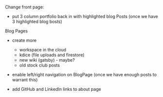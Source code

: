 Change front page:
- put 3 column portfolio back in with highlighted blog Posts
  (once we have 3 highlighted blog bosts)

Blog Pages
- create more
  - workspace in the cloud
  - kdice (file uploads and firestore)
  - new wiki (gatsby) - maybe?
  - old stock club posts
- enable left/right navigation on BlogPage (once we have enough posts to warrant this)

- add GitHub and LinkedIn links to about page
